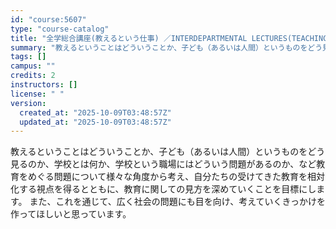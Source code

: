 ```yaml
---
id: "course:5607"
type: "course-catalog"
title: "全学総合講座(教えるという仕事) ／INTERDEPARTMENTAL LECTURES(TEACHING AS AN OCCUPATION)"
summary: "教えるということはどういうことか、子ども（あるいは人間）というものをどう見るのか、学校とは何か、学校という職場にはどういう問題があるのか、など教育をめぐる問題について様々な角度から考え、自分たちの受けてきた教育を相対化する視点を得るとともに…"
tags: []
campus: ""
credits: 2
instructors: []
license: " "
version:
  created_at: "2025-10-09T03:48:57Z"
  updated_at: "2025-10-09T03:48:57Z"
---
```


教えるということはどういうことか、子ども（あるいは人間）というものをどう見るのか、学校とは何か、学校という職場にはどういう問題があるのか、など教育をめぐる問題について様々な角度から考え、自分たちの受けてきた教育を相対化する視点を得るとともに、教育に関しての見方を深めていくことを目標にします。 また、これを通じて、広く社会の問題にも目を向け、考えていくきっかけを作ってほしいと思っています。
